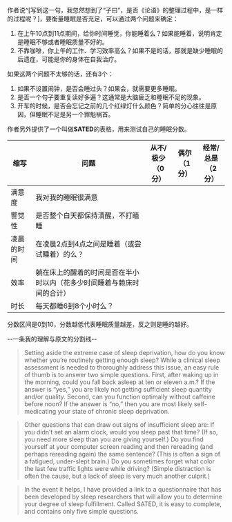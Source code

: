 作者说^[写到这一句，我忽然想到了“子曰”，是否《论语》的整理过程中，是一样的过程呢？]，要衡量睡眠是否充足，可以通过两个问题来确定：

1. 在上午10点到11点期间，给你时间睡觉，你能睡着么？如果能睡着，说明肯定是睡眠不够或者睡眠质量不好的。
2. 不靠咖啡，你上午的工作、学习效率高么？如果不是的话，那就是缺少睡眠的后遗症，可能是你的身体在自我治疗。

如果这两个问题不太够的话，还有3个：

1. 如果不设置闹钟，是否会睡过头？如果会，就需要更多睡眠。
2. 是否一个句子要重复读好多遍？这通常是大脑疲乏和睡眠不足的现象。
3. 开车的时候，是否会忘记之前的几个红绿灯什么颜色？简单的分心往往是原因，但睡眠不足是另一个罪魁祸首。

作者另外提供了一个叫做**SATED**的表格，用来测试自己的睡眠分数。


| 缩写 | 问题 | 从不/极少<br>（0分） | 偶尔<br>（1分）| 经常/总是<br>（2分）|
| -- | -- | -- | -- | -- |
| 满意度 | 我对我的睡眠很满意 | | | |
| 警觉性 | 是否整个白天都保持清醒，不打瞌睡 | | | |
| 凌晨的时间 | 在凌晨2点到4点之间是睡着（或尝试睡着）的么？| | | |
| 效率 | 躺在床上的醒着的时间是否在半小时以内（花多少时间睡着与赖床时间的合计） | | |
| 时长 | 每天都睡6到8个小时么？| | | |


分数区间是0到10，分数越低代表睡眠质量越差，反之则是睡的越好。

--一条我的理解与原文的分割线--

> Setting aside the extreme case of sleep deprivation, how do you know whether you’re routinely getting enough sleep? While a clinical sleep assessment is needed to thoroughly address this issue, an easy rule of thumb is to answer two simple questions. First, after waking up in the morning, could you fall back asleep at ten or eleven a.m.? If the answer is “yes,” you are likely not getting sufficient sleep quantity and/or quality. Second, can you function optimally without caffeine before noon? If the answer is “no,” then you are most likely self-medicating your state of chronic sleep deprivation.

> Other questions that can draw out signs of insufficient sleep are: If you didn’t set an alarm clock, would you sleep past that time? (If so, you need more sleep than you are giving yourself.) Do you find yourself at your computer screen reading and then rereading (and perhaps rereading again) the same sentence? (This is often a sign of a fatigued, under-slept brain.) Do you sometimes forget what color the last few traffic lights were while driving? (Simple distraction is often the cause, but a lack of sleep is very much another culprit.)

> In the event it helps, I have provided a link to a questionnaire that has been developed by sleep researchers that will allow you to determine your degree of sleep fulfillment. Called SATED, it is easy to complete, and contains only five simple questions.
